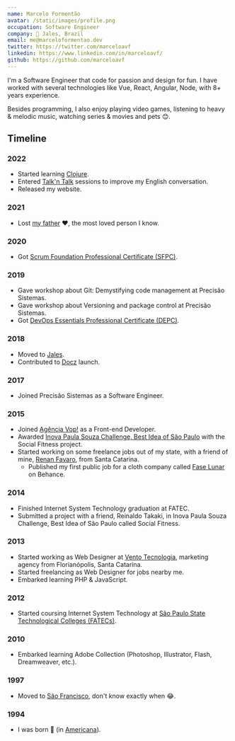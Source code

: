 ```yaml
---
name: Marcelo Formentão
avatar: /static/images/profile.png
occupation: Software Engineer
company: 📍 Jales, Brazil
email: me@marceloformentao.dev
twitter: https://twitter.com/marceloavf
linkedin: https://www.linkedin.com/in/marceloavf/
github: https://github.com/marceloavf
---
```


I'm a Software Engineer that code for passion and design for fun. I have worked with several technologies like Vue, React, Angular, Node, with 8+ years experience.

Besides programming, I also enjoy playing video games, listening to heavy & melodic music, watching series & movies and pets 😊.

## Timeline

### 2022

- Started learning [Clojure](https://clojure.org/api/cheatsheet).
- Entered [Talk'n Talk](https://www.talkntalk.com.br/) sessions to improve my English conversation.
- Released my website.

### 2021

- Lost [my father](https://www.facebook.com/paulosergio.formentao) ❤️, the most loved person I know.

### 2020

- Got [Scrum Foundation Professional Certificate (SFPC)](https://certiprof.com/pages/scrum-foundation-professional-certificate-sfpc-en-sp).

### 2019

- Gave workshop about Git: Demystifying code management at Precisão Sistemas.
- Gave workshop about Versioning and package control at Precisão Sistemas.
- Got [DevOps Essentials Professional Certificate (DEPC)](https://certiprof.com/pages/devops-essentials-professional-certificate-depc).

### 2018

- Moved to [Jales](https://pt.wikipedia.org/wiki/Jales).
- Contributed to [Docz](https://github.com/doczjs/docz) launch.

### 2017

- Joined Precisão Sistemas as a Software Engineer.

### 2015

- Joined [Agência Vop!](https://www.agenciavop.com.br/) as a Front-end Developer.
- Awarded [Inova Paula Souza Challenge, Best Idea of São Paulo](http://atribunanaweb.com.br/noticia/projeto-da-fatec-jales-foi-destaque-no-melhor-dos-melhores) with the Social Fitness project.
- Started working on some freelance jobs out of my state, with a friend of mine, [Renan Favaro](https://www.linkedin.com/in/renanrfavaro/), from Santa Catarina.
  - Published my first public job for a cloth company called [Fase Lunar](https://www.behance.net/gallery/25095881/Fase-Lunar) on Behance.

### 2014

- Finished Internet System Technology graduation at FATEC.
- Submitted a project with a friend, Reinaldo Takaki, in Inova Paula Souza Challenge, Best Idea of São Paulo called Social Fitness.

### 2013

- Started working as Web Designer at [Vento Tecnologia](https://www.behance.net/gallery/14305247/Identidade-Visual-Vento-Tecnologia), marketing agency from Florianópolis, Santa Catarina.
- Started freelancing as Web Designer for jobs nearby me.
- Embarked learning PHP & JavaScript.

### 2012

- Started coursing Internet System Technology at [São Paulo State Technological Colleges (FATECs)](https://en.wikipedia.org/wiki/S%C3%A3o_Paulo_State_Technological_Colleges).

### 2010

- Embarked learning Adobe Collection (Photoshop, Illustrator, Flash, Dreamweaver, etc.).

### 1997

- Moved to [São Francisco](https://pt.wikipedia.org/wiki/S%C3%A3o_Francisco_(S%C3%A3o_Paulo)), don't know exactly when 😂.

### 1994

- I was born 🥚 (in [Americana](https://pt.wikipedia.org/wiki/Americana)).
